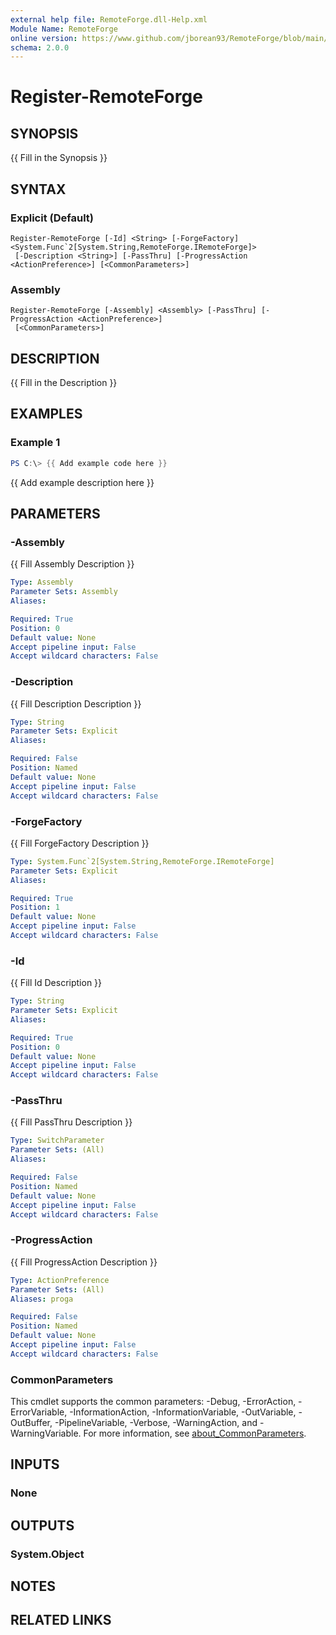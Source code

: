 ```yaml
---
external help file: RemoteForge.dll-Help.xml
Module Name: RemoteForge
online version: https://www.github.com/jborean93/RemoteForge/blob/main/docs/en-US/Register-RemoteForge.md
schema: 2.0.0
---
```


# Register-RemoteForge

## SYNOPSIS
{{ Fill in the Synopsis }}

## SYNTAX

### Explicit (Default)
```
Register-RemoteForge [-Id] <String> [-ForgeFactory] <System.Func`2[System.String,RemoteForge.IRemoteForge]>
 [-Description <String>] [-PassThru] [-ProgressAction <ActionPreference>] [<CommonParameters>]
```

### Assembly
```
Register-RemoteForge [-Assembly] <Assembly> [-PassThru] [-ProgressAction <ActionPreference>]
 [<CommonParameters>]
```

## DESCRIPTION
{{ Fill in the Description }}

## EXAMPLES

### Example 1
```powershell
PS C:\> {{ Add example code here }}
```

{{ Add example description here }}

## PARAMETERS

### -Assembly
{{ Fill Assembly Description }}

```yaml
Type: Assembly
Parameter Sets: Assembly
Aliases:

Required: True
Position: 0
Default value: None
Accept pipeline input: False
Accept wildcard characters: False
```

### -Description
{{ Fill Description Description }}

```yaml
Type: String
Parameter Sets: Explicit
Aliases:

Required: False
Position: Named
Default value: None
Accept pipeline input: False
Accept wildcard characters: False
```

### -ForgeFactory
{{ Fill ForgeFactory Description }}

```yaml
Type: System.Func`2[System.String,RemoteForge.IRemoteForge]
Parameter Sets: Explicit
Aliases:

Required: True
Position: 1
Default value: None
Accept pipeline input: False
Accept wildcard characters: False
```

### -Id
{{ Fill Id Description }}

```yaml
Type: String
Parameter Sets: Explicit
Aliases:

Required: True
Position: 0
Default value: None
Accept pipeline input: False
Accept wildcard characters: False
```

### -PassThru
{{ Fill PassThru Description }}

```yaml
Type: SwitchParameter
Parameter Sets: (All)
Aliases:

Required: False
Position: Named
Default value: None
Accept pipeline input: False
Accept wildcard characters: False
```

### -ProgressAction
{{ Fill ProgressAction Description }}

```yaml
Type: ActionPreference
Parameter Sets: (All)
Aliases: proga

Required: False
Position: Named
Default value: None
Accept pipeline input: False
Accept wildcard characters: False
```

### CommonParameters
This cmdlet supports the common parameters: -Debug, -ErrorAction, -ErrorVariable, -InformationAction, -InformationVariable, -OutVariable, -OutBuffer, -PipelineVariable, -Verbose, -WarningAction, and -WarningVariable. For more information, see [about_CommonParameters](http://go.microsoft.com/fwlink/?LinkID=113216).

## INPUTS

### None
## OUTPUTS

### System.Object
## NOTES

## RELATED LINKS
